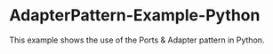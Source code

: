 # AdapterPattern-Example-Python
This example shows the use of the Ports & Adapter pattern in Python.
